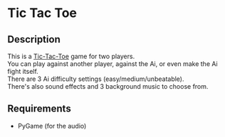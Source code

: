 # Tic Tac Toe

## Description

This is a [Tic-Tac-Toe](https://en.wikipedia.org/wiki/Tic-tac-toe) game for two players.  
You can play against another player, against the Ai, or even make the Ai fight itself.  
There are 3 Ai difficulty settings (easy/medium/unbeatable).  
There's also sound effects and 3 background music to choose from.

## Requirements
- PyGame (for the audio)
